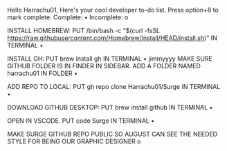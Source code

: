 Hello Harrachu01, Here's your cool developer to-do list. Press option+8 to mark complete. Complete: • Incomplete: o

INSTALL HOMEBREW: PUT /bin/bash -c "$(curl -fsSL https://raw.githubusercontent.com/Homebrew/install/HEAD/install.sh)" IN TERMINAL •

INSTALL GH: PUT brew install gh IN TERMINAL •
jimmyyyy
MAKE SURE GITHUB FOLDER IS IN FINDER IN SIDEBAR. ADD A FOLDER NAMED harrachu01 IN FOLDER •

ADD REPO TO LOCAL: PUT gh repo clone Harrachu01/Surge IN TERMINAL •

DOWNLOAD GITHUB DESKTOP: PUT brew install github IN TERMINAL •

OPEN IN VSCODE. PUT code Surge IN TERMINAL •

MAKE SURGE GITHUB REPO PUBLIC SO AUGUST CAN SEE THE NEEDED STYLE FOR BEING OUR GRAPHIC DESIGNER o
